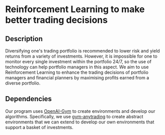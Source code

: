 # Reinforcement Learning to make better trading decisions

## Description
 Diversifying one's trading portfolio is recommended to lower risk and yield returns from a variety of investments. However, it is impossible for one to monitor every single investment within the portfolio 24/7, so the use of technology can help portfolio managers in this aspect. We aim to use Reinforcement Learning to enhance the trading decisions of portfolio managers and financial planners by maximising profits earned from a diverse portfolio.

 ## Dependencies
 Our program uses [OpenAI-Gym](https://gym.openai.com/) to create environments and develop our algorithms. Specifically, we use [gym-anytrading](https://github.com/AminHP/gym-anytrading) to create abstract environments that we can extend to develop our own environments that support a basket of investments.